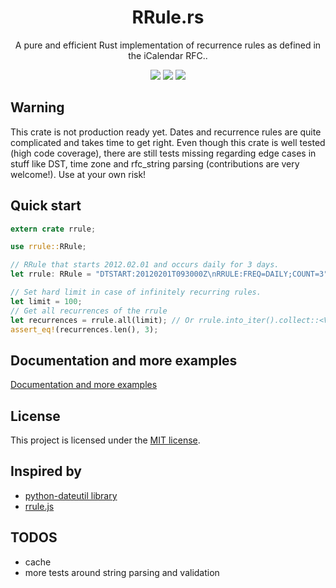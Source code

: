 <h1 align="center">RRule.rs</h1>
<p align="center">A pure and efficient Rust implementation of recurrence rules as defined in the iCalendar RFC..</p>
<p align="center">
  <a href="https://travis-ci.com/fmeringdal/rust_rrule"><img src="https://travis-ci.com/fmeringdal/rust_rrule.svg?branch=main" /></a>
  <a href="https://codecov.io/gh/fmeringdal/rust_rrule"><img src="https://codecov.io/gh/fmeringdal/rust_rrule/branch/main/graph/badge.svg" /></a>
  <a href="https://crates.io/crates/rrule"><img src="https://img.shields.io/crates/v/rrule.svg" /></a>
</p>

## Warning

This crate is not production ready yet. Dates and recurrence rules are quite complicated and
takes time to get right. Even though this crate is well tested (high code coverage), there are still
tests missing regarding edge cases in stuff like DST, time zone and rfc_string parsing (contributions are very
welcome!).
Use at your own risk!

## Quick start

```rust
extern crate rrule;

use rrule::RRule;

// RRule that starts 2012.02.01 and occurs daily for 3 days.
let rrule: RRule = "DTSTART:20120201T093000Z\nRRULE:FREQ=DAILY;COUNT=3".parse().unwrap();

// Set hard limit in case of infinitely recurring rules.
let limit = 100;
// Get all recurrences of the rrule
let recurrences = rrule.all(limit); // Or rrule.into_iter().collect::<Vec<_>>(); if you want to leverage iterators
assert_eq!(recurrences.len(), 3);
```

## Documentation and more examples

[Documentation and more examples](https://docs.rs/rrule)

## License

This project is licensed under the [MIT license].

[mit license]: https://github.com/fmeringdal/rust_rrule/blob/main/LICENSE

## Inspired by

- [python-dateutil library](http://labix.org/python-dateutil/)
- [rrule.js](https://github.com/jakubroztocil/rrule)

## TODOS

- cache
- more tests around string parsing and validation
